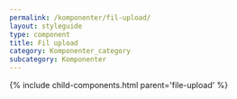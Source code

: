 ```yaml
---
permalink: /komponenter/fil-upload/
layout: styleguide
type: component
title: Fil upload
category: Komponenter_category
subcategory: Komponenter
---
```


{% include child-components.html parent='file-upload' %}
